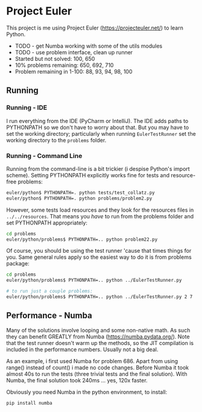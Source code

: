# Project Euler 

This project is me using Project Euler (https://projecteuler.net/) to learn Python.
* TODO - get Numba working with some of the utils modules
* TODO - use problem interface, clean up runner
* Started but not solved: 100, 650
* 10% problems remaining: 650, 692, 710
* Problem remaining in 1-100: 88, 93, 94, 98, 100


## Running

### Running - IDE

I run everything from the IDE (PyCharm or IntelliJ). The IDE adds paths to 
PYTHONPATH so we don't have to worry about that. But you may have to set the
working directory; particularly when running `EulerTestRunner` set the working
directory to the `problems` folder.

### Running - Command Line

Running from the command-line is a bit trickier (i despise Python's import scheme).
Setting PYTHONPATH explicitly works fine for tests and resource-free problems:
```bash
euler/python$ PYTHONPATH=. python tests/test_collatz.py
euler/python$ PYTHONPATH=. python problems/problem2.py
```
However, some tests load resources and they look for the resources files in 
`../../resources`. That means you *have* to run from the problems folder and 
set PYTHONPATH appropriately:
```bash
cd problems
euler/python/problems$ PYTHONPATH=.. python problem22.py
```

Of course, you should be using the test runner 'cause that times things for you.
Same general rules apply so the easiest way to do it is from problems package:
```bash
cd problems
euler/python/problems$ PYTHONPATH=.. python ../EulerTestRunner.py

# to run just a couple problems:
euler/python/problems$ PYTHONPATH=.. python ../EulerTestRunner.py 2 7
```

## Performance - Numba
Many of the solutions involve looping and some non-native math. As such they
can benefit GREATLY from Numba (https://numba.pydata.org/). Note that the test
runner doesn't warm up the methods, so the JIT compilation is included in the
performance numbers. Usually not a big deal.

As an example, i first used Numba for problem 686. Apart from using range() 
instead of count() i made no code changes. Before Numba it took almost 40s to
run the tests (three trivial tests and the final solution). With Numba, the
final solution took 240ms ... yes, 120x faster. 

Obviously you need Numba in the python environment, to install:
```
pip install numba
```
